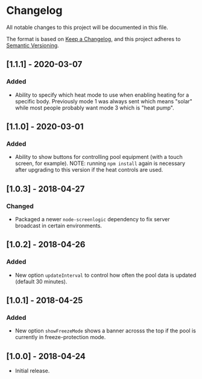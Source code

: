 # Changelog
All notable changes to this project will be documented in this file.

The format is based on [Keep a Changelog](https://keepachangelog.com/en/1.0.0/),
and this project adheres to [Semantic Versioning](https://semver.org/spec/v2.0.0.html).

## [1.1.1] - 2020-03-07
### Added
- Ability to specify which heat mode to use when enabling heating for a specific body. Previously mode 1 was always sent which means "solar" while most people probably want mode 3 which is "heat pump".

## [1.1.0] - 2020-03-01
### Added
- Ability to show buttons for controlling pool equipment (with a touch screen, for example). NOTE: running `npm install` again is necessary after upgrading to this version if the heat controls are used.

## [1.0.3] - 2018-04-27
### Changed
- Packaged a newer `node-screenlogic` dependency to fix server broadcast in certain environments.

## [1.0.2] - 2018-04-26
### Added
- New option `updateInterval` to control how often the pool data is updated (default 30 minutes).

## [1.0.1] - 2018-04-25
### Added
- New option `showFreezeMode` shows a banner acrosss the top if the pool is currently in freeze-protection mode.

## [1.0.0] - 2018-04-24
- Initial release.
